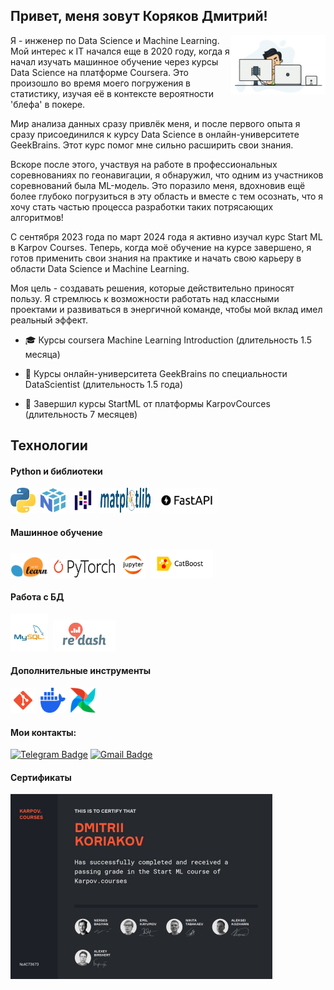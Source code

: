 <!--
**koryakovda/koryakovda** is a ✨ _special_ ✨ repository because its `README.md` (this file) appears on your GitHub profile.

Here are some ideas to get you started:

- 🔭 I’m currently working on ...
- 🌱 I’m currently learning ...
- 👯 I’m looking to collaborate on ...
- 🤔 I’m looking for help with ...
- 💬 Ask me about ...
- 📫 How to reach me: ...
- 😄 Pronouns: ...
- ⚡ Fun fact: ...
-->
## Привет, меня зовут Коряков Дмитрий!
<!--Intro Section-->
<img src="https://github.com/abhinav-bohra/abhinav-bohra/blob/main/intro.gif" width="30%" align="right">

Я - инженер по Data Science и Machine Learning. Мой интерес к IT начался еще в 2020 году, когда я начал изучать машинное обучение через курсы Data Science на платформе Coursera. Это произошло во время моего погружения в статистику, изучая её в контексте вероятности 'блефа' в покере.

Мир анализа данных сразу привлёк меня, и после первого опыта я сразу присоединился к курсу Data Science в онлайн-университете GeekBrains. Этот курс помог мне сильно расширить свои знания.

Вскоре после этого, участвуя на работе в профессиональных соревнованиях по геонавигации, я обнаружил, что одним из участников соревнований была ML-модель. Это поразило меня, вдохновив ещё более глубоко погрузиться в эту область и вместе с тем осознать, что я хочу стать частью процесса разработки таких потрясающих алгоритмов!

С сентября 2023 года по март 2024 года я активно изучал курс Start ML в Karpov Courses. Теперь, когда моё обучение на курсе завершено, я готов применить свои знания на практике и начать свою карьеру в области Data Science и Machine Learning.

Моя цель - создавать решения, которые действительно приносят пользу. Я стремлюсь к возможности работать над классными проектами и развиваться в энергичной команде, чтобы мой вклад имел реальный эффект.

- :mortar_board:  Курсы coursera Machine Learning Introduction (длительность 1.5 месяца)

- :brain:  Курсы онлайн-университета GeekBrains по специальности DataScientist (длительность 1.5 года)

- :seedling: Завершил курсы StartML от платформы KarpovCources (длительность 7 месяцев)

<!--Skills Section-->
## Технологии

#### Python и библиотеки
<p align="left">
    <img src="https://github.com/koryakovda/koryakovda/blob/main/icons/python-logo.png" alt="python" width="40" height="40" title="Python" />&nbsp;
    <img src="https://github.com/koryakovda/koryakovda/blob/main/icons/numpy.svg" alt="Numpy" width="40" height="40" title="NumPy" />&nbsp;
    <img src="https://github.com/koryakovda/koryakovda/blob/main/icons/pandas.svg" alt="Pandas" width="40" height="40" title="Pandas" />&nbsp;
    <img src="https://github.com/koryakovda/koryakovda/blob/main/icons/matplotlib.svg" alt="Matplotlib" width="80" height="40" title="Matplotlib" />&nbsp;
        <img src="https://github.com/koryakovda/koryakovda/blob/main/icons/FastAPI.jpg" alt="FastAPI" width="100" height="40" title="FastAPI" />&nbsp;
</p>

#### Машинное обучение
<p align="left">
    <img src="https://github.com/koryakovda/koryakovda/blob/main/icons/scikit learn.png" alt="Scikit Learn" width="60" height="40" title="scikit-learn" />&nbsp;
    <img src="https://github.com/koryakovda/koryakovda/blob/main/icons/pytorch.png" alt="PyTorch" width="100" height="30" title="PyTorch" />&nbsp;
    <img src="https://github.com/koryakovda/koryakovda/blob/main/icons/jupyter.png" alt="Jupyter" width="40" height="40" title="Jupyter" />&nbsp;
    <img src="https://github.com/koryakovda/koryakovda/blob/main/icons/CatBoost.png" alt="CatBoost" width="100" height="45" title="CatBoost" />&nbsp;
</p>

#### Работа с БД
<p align="left">
    <img src="https://github.com/koryakovda/koryakovda/blob/main/icons/mysql.png" alt="Sql" width="60" height="60" title="MySQL" />&nbsp;
    <img src="https://github.com/koryakovda/koryakovda/blob/main/icons/redash.png" alt="redash" width="100" height="50" title="redash" />&nbsp;
</p>

#### Дополнительные инструменты
<p align="left">
    <img src="https://github.com/koryakovda/koryakovda/blob/main/icons/git.svg" alt="Git" width="40" height="40" title="Git" />&nbsp;
    <img src="https://github.com/koryakovda/koryakovda/blob/main/icons/docker-mark-blue.svg" alt="Docker" width="40" height="40" title="Docker" />&nbsp;
    <img src="https://github.com/koryakovda/koryakovda/blob/main/icons/airflow_transparent.png" alt="Airflow" width="40" height="40" title="Airflow" />&nbsp;
</p>

<!--Contact Section-->
#### Мои контакты: 

[![Telegram Badge](https://img.shields.io/badge/-Dmitrii_Koriakov-blue?style=flat&logo=Telegram&logoColor=white)](https://t.me/Dmitriy_Koryakov) [![Gmail Badge](https://img.shields.io/badge/-Gmail-red?style=flat&logo=Gmail&logoColor=white)](mailto:koryakovda@gmail.com)

<!--Certificate Section-->
#### Сертификаты

<p align="left">
    <a href="https://lab.karpov.courses/certificate/7d067bd1-25e0-462c-ac5c-012b54c03339/en/" title="Сертификат доступен по нажатию">
        <img src="https://github.com/koryakovda/koryakovda/blob/main/icons/StartML KC.jpg" alt="StartML" width="419" height="296" />
    </a>
</p>



<!--GitHub Section-->
<!--
### GitHub статистика:

<a href="http://www.github.com/koryakovda"><img src="https://github-readme-stats.vercel.app/api?username=koryakovda&show_icons=true&hide=&count_private=true&title_color=0891b2&text_color=ffffff&icon_color=0891b2&bg_color=1c1917&hide_border=true&show_icons=true" alt="KoriakovDmitrii's GitHub stats" /></a>

-->
